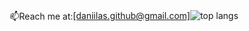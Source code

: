 <div style="display: flex; justify-content: center;">
  📫Reach me at: <a href="mailto:daniilas.github@gmail.com">[daniilas.github@gmail.com]</a>

  <img src="https://github-readme-stats-three-rho-55.vercel.app/api/top-langs/?username=uvvumi&theme=github_dark_dimmed&hide=css,blade,html&count_private=true"   alt="top langs"/>
</div>
